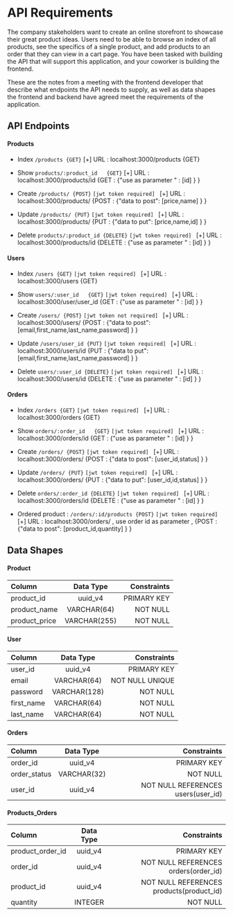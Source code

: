 # API Requirements
The company stakeholders want to create an online storefront to showcase their great product ideas. Users need to be able to browse an index of all products, see the specifics of a single product, and add products to an order that they can view in a cart page. You have been tasked with building the API that will support this application, and your coworker is building the frontend.

These are the notes from a meeting with the frontend developer that describe what endpoints the API needs to supply, as well as data shapes the frontend and backend have agreed meet the requirements of the application. 

## API Endpoints
#### Products
- Index `/products {GET}` 
[+] URL : localhost:3000/products {GET}

- Show `products/:product_id   {GET}` 
[+]  URL : localhost:3000/products/id {GET : {"use as parameter " : [id] } }
- Create `/products/ {POST}` `[jwt token required] `
[+]  URL : localhost:3000/products/ {POST : {"data to post": [price,name] } }
- Update `/products/ {PUT}` `[jwt token required] `
[+] URL : localhost:3000/products/ {PUT : {"data to put": [price,name,id] } }

- Delete `products/:product_id {DELETE}` `[jwt token required] `
[+]  URL : localhost:3000/products/id {DELETE : {"use as parameter " : [id] } }

#### Users
- Index `/users {GET}` `[jwt token required] `
[+] URL : localhost:3000/users {GET}

- Show `users/:user_id   {GET}` `[jwt token required] `
[+]  URL : localhost:3000/user/user_id {GET : {"use as parameter " : [id] } }
- Create `/users/ {POST}` `[jwt token not required] `
[+]  URL : localhost:3000/users/ {POST : {"data to post": [email,first_name,last_name,password] } }
- Update `/users/user_id {PUT}` `[jwt token required] `
[+] URL : localhost:3000/users/id {PUT : {"data to put": [email,first_name,last_name,password] } }

- Delete `users/:user_id {DELETE}` `[jwt token required] `
[+]  URL : localhost:3000/users/id {DELETE : {"use as parameter " : [id] } }

#### Orders
- Index `/orders {GET}` `[jwt token required] `
[+] URL : localhost:3000/orders {GET}

- Show `orders/:order_id   {GET}` `[jwt token required] `
[+]  URL : localhost:3000/orders/id {GET : {"use as parameter " : [id] } }
- Create `/orders/ {POST}` `[jwt token required] `
[+]  URL : localhost:3000/orders/ {POST : {"data to post": [user_id,status] } }
- Update `/orders/ {PUT}` `[jwt token required] `
[+] URL : localhost:3000/orders/ {PUT : {"data to put": [user_id,id,status] } }

- Delete `orders/:order_id {DELETE}` `[jwt token required] `
[+]  URL : localhost:3000/orders/id {DELETE : {"use as parameter " : [id] } }

- Ordered product : `/orders/:id/products {POST}` `[jwt token required] `
[+]  URL : localhost:3000/orders/ , use order id as parameter , {POST : {"data to post": [product_id,quantity] } }
## Data Shapes

#### Product
| Column       | Data Type      |   Constraints  |
| :---         |    :----:      |          ---:  |
| product_id   | uuid_v4        | PRIMARY KEY    |
| product_name | VARCHAR(64)    | NOT NULL       |
| product_price| VARCHAR(255)   | NOT NULL       |

#### User
| Column       | Data Type   |      Constraints     |
| :---         |    :----:   |             ---:     |
| user_id   | uuid_v4        | PRIMARY KEY          |
| email     | VARCHAR(64)    | NOT NULL  UNIQUE     |
| password  | VARCHAR(128)   | NOT NULL             |
| first_name| VARCHAR(64)    | NOT NULL             |
| last_name | VARCHAR(64)    | NOT NULL             |
#### Orders

| Column       | Data Type     |   Constraints                    |
| :---         |    :----:     |          ---:                    |
| order_id     | uuid_v4       | PRIMARY KEY                      |
| order_status | VARCHAR(32)   | NOT NULL                         |
| user_id      | uuid_v4       |NOT NULL REFERENCES users(user_id)|

#### Products_Orders
| Column         | Data Type   |   Constraints                           |
| :---           |    :----:   |          ---:                           |
|product_order_id| uuid_v4     | PRIMARY KEY                             |
| order_id       | uuid_v4     | NOT NULL REFERENCES orders(order_id)    |
| product_id     | uuid_v4     | NOT NULL REFERENCES products(product_id)|
| quantity       | INTEGER     | NOT NULL                                |